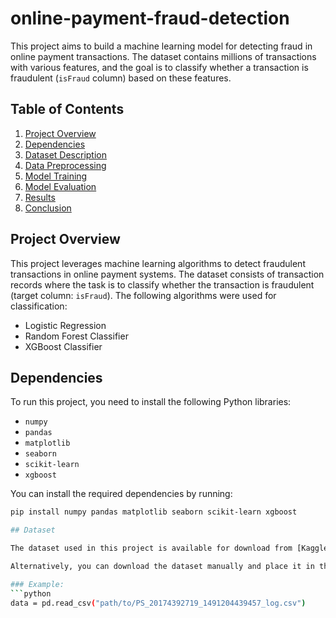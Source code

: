 # online-payment-fraud-detection

This project aims to build a machine learning model for detecting fraud in online payment transactions. The dataset contains millions of transactions with various features, and the goal is to classify whether a transaction is fraudulent (`isFraud` column) based on these features.

## Table of Contents
1. [Project Overview](#project-overview)
2. [Dependencies](#dependencies)
3. [Dataset Description](#dataset-description)
4. [Data Preprocessing](#data-preprocessing)
5. [Model Training](#model-training)
6. [Model Evaluation](#model-evaluation)
7. [Results](#results)
8. [Conclusion](#conclusion)

## Project Overview

This project leverages machine learning algorithms to detect fraudulent transactions in online payment systems. The dataset consists of transaction records where the task is to classify whether the transaction is fraudulent (target column: `isFraud`). The following algorithms were used for classification:
- Logistic Regression
- Random Forest Classifier
- XGBoost Classifier

## Dependencies

To run this project, you need to install the following Python libraries:

- `numpy`
- `pandas`
- `matplotlib`
- `seaborn`
- `scikit-learn`
- `xgboost`

You can install the required dependencies by running:

```bash
pip install numpy pandas matplotlib seaborn scikit-learn xgboost

## Dataset

The dataset used in this project is available for download from [Kaggle: Credit Card Fraud Detection](https://www.kaggle.com/datasets/) (please replace the URL with the correct one).

Alternatively, you can download the dataset manually and place it in the project folder.

### Example:
```python
data = pd.read_csv("path/to/PS_20174392719_1491204439457_log.csv")

